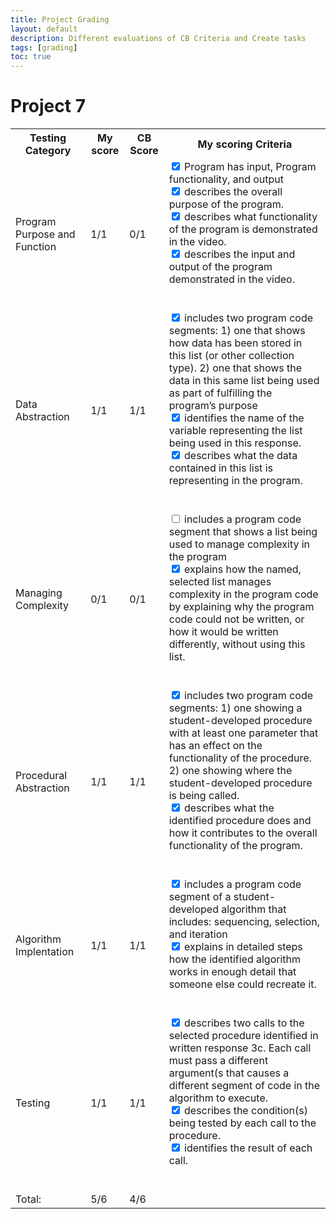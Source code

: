 ```yaml
---
title: Project Grading
layout: default
description: Different evaluations of CB Criteria and Create tasks
tags: [grading]
toc: true
---
```

<h1>Project 7 </h1>
    <div>
                    <table>
                        <tr>
                            <th>Testing Category</th>
                            <th>My score</th>
                            <th>CB Score</th>
                            <th>My scoring Criteria</th>
                        </tr>
                        <tr>
                            <td>Program Purpose and Function</td>
                            <td> 1/1</td>
                            <td> 0/1</td>
                        <td>
                            <form>
                                <input type="checkbox" name="dish1" id="GFG" value="Rajma chawal" checked>
                                Program has input, Program functionality, and output
                                <br>
                                <input type="checkbox" name="dish2" value="Shahi paneer" checked>
                                describes the overall purpose of the program. 
                                <br>
                                <input type="checkbox" name="dish3" value="kadi Chawal" checked>
                                describes what functionality of the program is demonstrated in the video. 
                                <br>
                                <input type="checkbox" name="dish4" value="Idli sambhar" checked>
                                describes the input and output of the program demonstrated in the video. 
                                <br>
                            </form>
                            <br>
                        </td>
                    </tr>
                    <tr>
                        <td>Data Abstraction</td>
                        <td> 1/1</td>
                        <td> 1/1</td>
                    <td>
                        <form>
                                <input type="checkbox" name="dish1" id="GFG" value="Rajma chawal" checked>
                                includes two program code segments: 
                                1) one that shows how data has been stored in this list (or other collection type). 
                                2)  one that shows the data in this same list being used as part of fulfilling the program’s purpose
                                <br>
                                <input type="checkbox" name="dish2" value="Shahi paneer" checked>
                                identifies the name of the variable representing the list being used in this response. 
                                <br>
                                <input type="checkbox" name="dish3" value="kadi Chawal" checked>
                                describes what the data contained in this list is representing in the program. 
                        </form>
                        <br>
                    </td>
                    </tr>
                            <tr>
                                <td>Managing Complexity</td>
                                <td> 0/1</td>
                                <td> 0/1</td>
                                <td>
                        <form>
                                <input type="checkbox" name="dish1" id="GFG" value="Rajma chawal">
                                includes a program code segment that shows a list being used to manage complexity in the program
                                <br>
                                <input type="checkbox" name="dish2" value="Shahi paneer" checked>
                                explains how the named, selected list manages complexity in the program code by explaining why the program code could not be written, or how it would be written differently, without using this list. 
                        </form>
                            <br>
                        </td>
                            </tr>
                            <tr>
                                <td>Procedural Abstraction</td>
                                <td> 1/1</td>
                                <td> 1/1</td>
                                <td>
                        <form>
                                <input type="checkbox" name="dish1" id="GFG" value="Rajma chawal" checked>
                                includes two program code segments:
                                1) one showing a student-developed procedure with at least one parameter that has an effect on the functionality of the procedure. 
                                2)  one showing where the student-developed procedure is being called. 
                                <br>
                                <input type="checkbox" name="dish2" value="Shahi paneer" checked>
                                describes what the identified procedure does and how it contributes to the overall functionality of the program. 
                        </form>
                            <br>
                        </td>
                            </tr>
                            <tr>
                                <td>Algorithm Implentation</td>
                                <td> 1/1</td>
                                <td> 1/1</td>
                                <td>
                        <form>
                                <input type="checkbox" name="dish1" id="GFG" value="Rajma chawal" checked>
                                includes a program code segment of a student-developed algorithm that includes: sequencing, selection, and iteration
                                <br>
                                <input type="checkbox" name="dish2" value="Shahi paneer" checked>
                                explains in detailed steps how the identified algorithm works in enough detail that someone else could recreate it. 
                        </form>
                            <br>
                        </td>
                            </tr>
                                <tr>
                                <td>Testing</td>
                                <td> 1/1</td>
                                <td> 1/1</td>
                                <td>
                        <form>
                            <input type="checkbox" name="dish1" id="GFG" value="Rajma chawal" checked>
                            describes two calls to the selected procedure 
                            identified in written response 3c. Each call must pass a different argument(s that causes a different segment of code in the algorithm to execute. 
                            <br>
                            <input type="checkbox" name="dish2" value="Shahi paneer" checked>
                            describes the condition(s) being tested by each call to the procedure. 
                            <br>
                            <input type="checkbox" name="dish3" value="kadi Chawal" checked>
                            identifies the result of each call.
                        </form>
                            <br>
                        </td>
                            </tr>
                                <tr>
                                    <td>Total:</td>
                                        <td> 5/6</td>
                                        <td> 4/6</td>
                                        <td></td>
                                </tr>
    </div>
